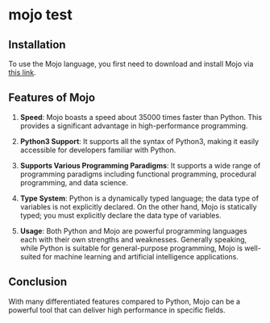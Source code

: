 # mojo test 

## Installation

To use the Mojo language, you first need to download and install Mojo via [this link](https://developer.modular.com/download).

## Features of Mojo

1. **Speed**: Mojo boasts a speed about 35000 times faster than Python. This provides a significant advantage in high-performance programming.

2. **Python3 Support**: It supports all the syntax of Python3, making it easily accessible for developers familiar with Python.

3. **Supports Various Programming Paradigms**: It supports a wide range of programming paradigms including functional programming, procedural programming, and data science.

4. **Type System**: Python is a dynamically typed language; the data type of variables is not explicitly declared. On the other hand, Mojo is statically typed; you must explicitly declare the data type of variables.

5. **Usage**: Both Python and Mojo are powerful programming languages each with their own strengths and weaknesses. Generally speaking, while Python is suitable for general-purpose programming, Mojo is well-suited for machine learning and artificial intelligence applications.

## Conclusion
With many differentiated features compared to Python, Mojo can be a powerful tool that can deliver high performance in specific fields.
